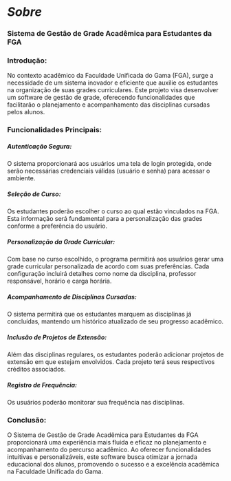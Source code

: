 # *Sobre*

### **Sistema de Gestão de Grade Acadêmica para Estudantes da FGA**

### **Introdução:**   


No contexto acadêmico da Faculdade Unificada do Gama (FGA), surge a necessidade de um sistema inovador e eficiente que auxilie os estudantes na organização de suas grades curriculares. Este projeto visa desenvolver um software de gestão de grade, oferecendo funcionalidades que facilitarão o planejamento e acompanhamento das disciplinas cursadas pelos alunos.

### **Funcionalidades Principais:**   


##### **Autenticação Segura:**

O sistema proporcionará aos usuários uma tela de login protegida, onde serão necessárias credenciais válidas (usuário e senha) para acessar o ambiente.

##### **Seleção de Curso:**

Os estudantes poderão escolher o curso ao qual estão vinculados na FGA. Esta informação será fundamental para a personalização das grades conforme a preferência do usuário.

##### **Personalização da Grade Curricular:**

Com base no curso escolhido, o programa permitirá aos usuários gerar uma grade curricular personalizada de acordo com suas preferências. Cada configuração incluirá detalhes como nome da disciplina, professor responsável, horário e carga horária.

##### **Acompanhamento de Disciplinas Cursadas:**

O sistema permitirá que os estudantes marquem as disciplinas já concluídas, mantendo um histórico atualizado de seu progresso acadêmico.

##### **Inclusão de Projetos de Extensão:**

Além das disciplinas regulares, os estudantes poderão adicionar projetos de extensão em que estejam envolvidos. Cada projeto terá seus respectivos créditos associados.

##### **Registro de Frequência:**

Os usuários poderão monitorar sua frequência nas disciplinas.

### **Conclusão:**

O Sistema de Gestão de Grade Acadêmica para Estudantes da FGA proporcionará uma experiência mais fluida e eficaz no planejamento e acompanhamento do percurso acadêmico. Ao oferecer funcionalidades intuitivas e personalizáveis, este software busca otimizar a jornada educacional dos alunos, promovendo o sucesso e a excelência acadêmica na Faculdade Unificada do Gama.

